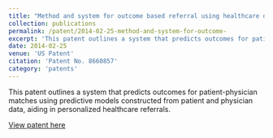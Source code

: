 ```yaml
---
title: "Method and system for outcome based referral using healthcare data of patient and physician populations"
collection: publications
permalink: /patent/2014-02-25-method-and-system-for-outcome-
excerpt: 'This patent outlines a system that predicts outcomes for patient-physician matches using predictive models constructed from patient and physician data, aiding in personalized healthcare referrals.'
date: 2014-02-25
venue: 'US Patent'
citation: 'Patent No. 8660857'
category: 'patents'
---
```

This patent outlines a system that predicts outcomes for patient-physician matches using predictive models constructed from patient and physician data, aiding in personalized healthcare referrals.

[View patent here](https://patents.justia.com/patent/8660857)
